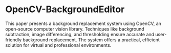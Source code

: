 # OpenCV-BackgroundEditor
This paper presents a background replacement system using OpenCV, an open-source computer vision library. Techniques like background subtraction, image differencing, and thresholding ensure accurate and user-friendly background replacement. The system offers a practical, efficient solution for virtual and professional environments.

